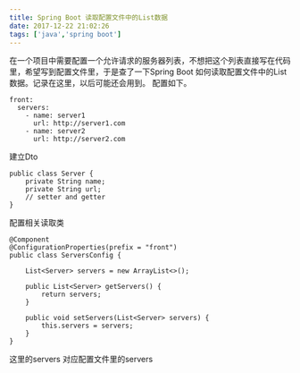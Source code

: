 ```yaml
---
title: Spring Boot 读取配置文件中的List数据
date: 2017-12-22 21:02:26
tags: ['java','spring boot']
---
```

在一个项目中需要配置一个允许请求的服务器列表，不想把这个列表直接写在代码里，希望写到配置文件里，于是查了一下Spring Boot 如何读取配置文件中的List数据。记录在这里，以后可能还会用到。
配置如下。
```
front:
  servers:
    - name: server1
      url: http://server1.com
    - name: server2
      url: http://server2.com

```
建立Dto
```
public class Server {
    private String name;
    private String url;
    // setter and getter
}
```
配置相关读取类
```
@Component
@ConfigurationProperties(prefix = "front")
public class ServersConfig {

    List<Server> servers = new ArrayList<>();

    public List<Server> getServers() {
        return servers;
    }

    public void setServers(List<Server> servers) {
        this.servers = servers;
    }
}
```
这里的servers 对应配置文件里的servers
